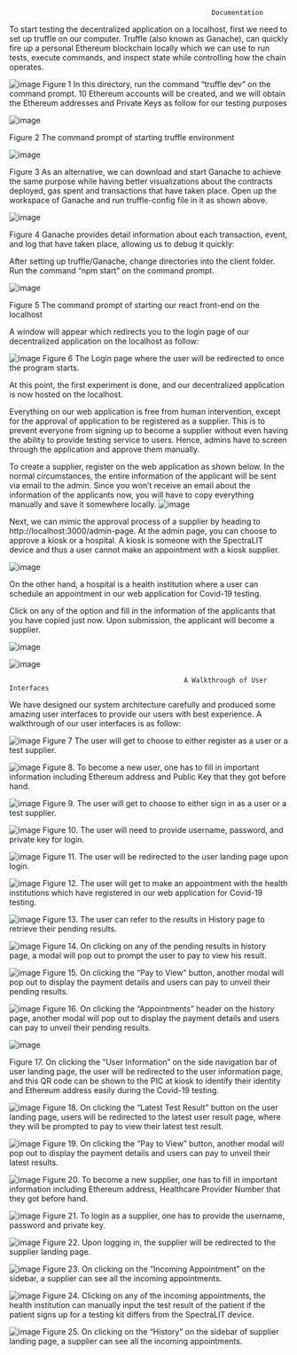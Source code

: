                                                        Documentation
To start testing the decentralized application on a localhost, first we need to set up truffle on our computer. Truffle (also known as Ganache), can quickly fire up a personal Ethereum blockchain locally which we can use to run tests, execute commands, and inspect state while controlling how the chain operates.

 ![image](https://user-images.githubusercontent.com/52153734/165371931-d68cb1f1-c9bf-446a-b379-e289eac0c823.png)
Figure 1 In this directory, run the command “truffle dev” on the command prompt. 10 Ethereum accounts will be created, and we will obtain the Ethereum addresses and Private Keys as follow for our testing purposes






![image](https://user-images.githubusercontent.com/52153734/165371940-124a2972-b5f4-455f-a35e-e919ff80107a.png)

Figure 2 The command prompt of starting truffle environment




![image](https://user-images.githubusercontent.com/52153734/165371996-155cfdb2-9a10-4eaa-b0d6-067f5a5ff4f1.png) 

Figure 3 As an alternative, we can download and start Ganache to achieve the same purpose while having better visualizations about the contracts deployed, gas spent and transactions that have taken place. Open up the workspace of Ganache and run truffle-config file in it as shown above.

![image](https://user-images.githubusercontent.com/52153734/165372025-4cde53fa-5b41-47ca-9bde-39abba4f0d4c.png)	

Figure 4 Ganache provides detail information about each transaction, event, and log that have taken place, allowing us to debug it quickly:

After setting up truffle/Ganache, change directories into the client folder. Run the command “npm start” on the command prompt.

![image](https://user-images.githubusercontent.com/52153734/165372055-cf8360a3-884b-40e0-ac36-334be37e784a.png) 


Figure 5 The command prompt of starting our react front-end on the localhost

A window will appear which redirects you to the login page of our decentralized application on the localhost as follow:

![image](https://user-images.githubusercontent.com/52153734/165372074-e3f096f2-53c2-41dd-88f1-8fb4e1ff319c.png) 
Figure 6 The Login page where the user will be redirected to once the program starts.

At this point, the first experiment is done, and our decentralized application is now hosted on the localhost.


Everything on our web application is free from human intervention, except for the approval of application to be registered as a supplier. This is to prevent everyone from signing up to become a supplier without even having the ability to provide testing service to users. Hence, admins have to screen through the application and approve them manually.

To create a supplier, register on the web application as shown below. In the normal circumstances, the entire information of the applicant will be sent via email to the admin. Since you won’t receive an email about the information of the applicants now, you will have to copy everything manually and save it somewhere locally. 
![image](https://user-images.githubusercontent.com/52153734/165372105-8d28829d-5275-40d6-a28f-7842e370d7d2.png)


Next, we can mimic the approval process of a supplier by heading to http://localhost:3000/admin-page. 
At the admin page, you can choose to approve a kiosk or a hospital. A kiosk is someone with the SpectraLIT device and thus a user cannot make an appointment with a kiosk supplier.


![image](https://user-images.githubusercontent.com/52153734/165372132-669d2b9a-f3fc-4eb2-b56c-f4c34cb2b8fa.png)

  

On the other hand, a hospital is a health institution where a user can schedule an appointment in our web application for Covid-19 testing.


Click on any of the option and fill in the information of the applicants that you have copied just now. Upon submission, the applicant will become a supplier.


![image](https://user-images.githubusercontent.com/52153734/165372171-2401bd16-cf45-44bc-bdde-b414374f937a.png)

![image](https://user-images.githubusercontent.com/52153734/165372181-2e12d406-86c5-429a-8677-8cef498671c5.png)




                                                A Walkthrough of User Interfaces 
We have designed our system architecture carefully and produced some amazing user interfaces to provide our users with best experience. A walkthrough of our user interfaces is as follow: 

![image](https://user-images.githubusercontent.com/52153734/165372200-e7189f8a-cf46-4d8a-be4f-170dc9768674.png) 
Figure 7 The user will get to choose to either register as a user or a test supplier.

![image](https://user-images.githubusercontent.com/52153734/165372212-67e9c909-587a-418f-9af3-c1011f6db932.png)
Figure 8. To become a new user, one has to fill in important information including Ethereum address and Public Key that they got before hand.

![image](https://user-images.githubusercontent.com/52153734/165372225-a072041b-1313-481b-86cb-d272e1c3e9bb.png) 
Figure 9. The user will get to choose to either sign in as a user or a test supplier.

![image](https://user-images.githubusercontent.com/52153734/165372244-f81c7eb5-0f05-4475-9009-a0ef175a904d.png) 
Figure 10. The user will need to provide username, password, and private key for login.

![image](https://user-images.githubusercontent.com/52153734/165372252-c707c5cf-3bd9-4f82-8035-5fbb57966c3b.png) 
Figure 11. The user will be redirected to the user landing page upon login.

![image](https://user-images.githubusercontent.com/52153734/165372276-7163f827-4302-47a9-80fa-bc8c1c708b06.png) 
Figure 12. The user will get to make an appointment with the health institutions which have registered in our web application for Covid-19 testing.

 ![image](https://user-images.githubusercontent.com/52153734/165372288-815121fa-b053-44b4-919b-0594e467f9c5.png)
Figure 13. The user can refer to the results in History page to retrieve their pending results.

![image](https://user-images.githubusercontent.com/52153734/165372303-db4302cd-2c6e-4e14-9bec-04f623ce1ac0.png) 
Figure 14. On clicking on any of the pending results in history page, a modal will pop out to prompt the user to pay to view his result.

![image](https://user-images.githubusercontent.com/52153734/165372315-0c70a7df-9fe3-4620-b857-3b587c09a1dd.png) 
Figure 15. On clicking the “Pay to View” button, another modal will pop out to display the payment details and users can pay to unveil their pending results.

![image](https://user-images.githubusercontent.com/52153734/165372332-090f0816-529d-4c65-ac35-21cd291fbd88.png) 
Figure 16. On clicking the “Appointments” header on the history page, another modal will pop out to display the payment details and users can pay to unveil their pending results.

![image](https://user-images.githubusercontent.com/52153734/165372344-991473f7-2037-4208-aea6-5ee5b33b1969.png)
 
Figure 17. On clicking the “User Information” on the side navigation bar of user landing page, the user will be redirected to the user information page, and this QR code can be shown to the PIC at kiosk to identify their identity and Ethereum address easily during the Covid-19 testing.

 ![image](https://user-images.githubusercontent.com/52153734/165372361-c455ff83-cb2c-4bea-bf49-78292e0d3eec.png)
Figure 18. On clicking the “Latest Test Result” button on the user landing page, users will be redirected to the latest user result page, where they will be prompted to pay to view their latest test result.
 
 ![image](https://user-images.githubusercontent.com/52153734/165372368-271ff6d3-e2b0-4bd1-8dd1-c69c358fe72a.png)
Figure 19. On clicking the “Pay to View” button, another modal will pop out to display the payment details and users can pay to unveil their latest results.

 ![image](https://user-images.githubusercontent.com/52153734/165372383-e31fa5a9-a9b3-47db-b5a9-b385c489ef0a.png)
Figure 20. To become a new supplier, one has to fill in important information including Ethereum address, Healthcare Provider Number that they got before hand.

![image](https://user-images.githubusercontent.com/52153734/165372387-2af1d079-a467-432f-ab13-2ce0ff7c9ba4.png) 
Figure 21. To login as a supplier, one has to provide the username, password and private key.

 ![image](https://user-images.githubusercontent.com/52153734/165372403-27e53c1d-4157-4060-ad75-2aab9d39c137.png)
Figure 22. Upon logging in, the supplier will be redirected to the supplier landing page.

 ![image](https://user-images.githubusercontent.com/52153734/165372418-b6f37ce3-4cdb-4663-b2b1-a968f96b2fec.png)
Figure 23. On clicking on the “Incoming Appointment” on the sidebar, a supplier can see all the incoming appointments.

 ![image](https://user-images.githubusercontent.com/52153734/165372427-efe35eac-e561-48c2-9c29-7e5d505ebe44.png)
Figure 24. Clicking on any of the incoming appointments, the health institution can manually input the test result of the patient if the patient signs up for a testing kit differs from the SpectraLIT device. 

![image](https://user-images.githubusercontent.com/52153734/165372444-b0e50e06-5aa2-4984-a7ee-d6842e7097a3.png)
Figure 25. On clicking on the “History” on the sidebar of supplier landing page, a supplier can see all the incoming appointments.




